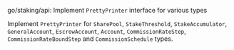 go/staking/api: Implement `PrettyPrinter` interface for various types

Implement `PrettyPrinter` for `SharePool`, `StakeThreshold`,
`StakeAccumulator`, `GeneralAccount`, `EscrowAccount`, `Account`,
`CommissionRateStep`, `CommissionRateBoundStep` and `CommissionSchedule`
types.
